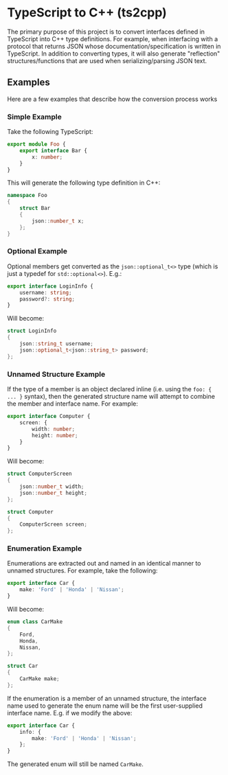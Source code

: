 # TypeScript to C++ (ts2cpp)
The primary purpose of this project is to convert interfaces defined in TypeScript into C++ type definitions. For example, when interfacing with a protocol that returns JSON whose documentation/specification is written in TypeScript. In addition to converting types, it will also generate "reflection" structures/functions that are used when serializing/parsing JSON text.

## Examples
Here are a few examples that describe how the conversion process works

### Simple Example
Take the following TypeScript:
```ts
export module Foo {
    export interface Bar {
        x: number;
    }
}
```
This will generate the following type definition in C++:
```c++
namespace Foo
{
    struct Bar
    {
        json::number_t x;
    };
}
```

### Optional Example
Optional members get converted as the `json::optional_t<>` type (which is just a typedef for `std::optional<>`). E.g.:
```ts
export interface LoginInfo {
    username: string;
    password?: string;
}
```
Will become:
```c++
struct LoginInfo
{
    json::string_t username;
    json::optional_t<json::string_t> password;
};
```

### Unnamed Structure Example
If the type of a member is an object declared inline (i.e. using the `foo: { ... }` syntax), then the generated structure name will attempt to combine the member and interface name. For example:
```ts
export interface Computer {
    screen: {
        width: number;
        height: number;
    }
}
```
Will become:
```c++
struct ComputerScreen
{
    json::number_t width;
    json::number_t height;
};

struct Computer
{
    ComputerScreen screen;
};
```

### Enumeration Example
Enumerations are extracted out and named in an identical manner to unnamed structures. For example, take the following:
```ts
export interface Car {
    make: 'Ford' | 'Honda' | 'Nissan';
}
```
Will become:
```c++
enum class CarMake
{
    Ford,
    Honda,
    Nissan,
};

struct Car
{
    CarMake make;
};
```
If the enumeration is a member of an unnamed structure, the interface name used to generate the enum name will be the first user-supplied interface name. E.g. if we modify the above:
```ts
export interface Car {
    info: {
        make: 'Ford' | 'Honda' | 'Nissan';
    };
}
```
The generated enum will still be named `CarMake`.
